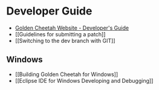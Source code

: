# Developer Guide
* [Golden Cheetah Website - Developer's Guide](http://www.goldencheetah.org/developers-guide.html)
* [[Guidelines for submitting a patch]]
* [[Switching to the dev branch with GIT]]

## Windows
* [[Building Golden Cheetah for Windows]]
* [[Eclipse IDE for Windows Developing and Debugging]]

